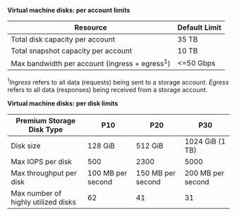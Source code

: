 **Virtual machine disks: per account limits**

Resource|Default Limit
---|---
Total disk capacity per account|35 TB
Total snapshot capacity per account|10 TB
Max bandwidth per account (ingress + egress<sup>1</sup>)|<=50 Gbps

<sup>1</sup>*Ingress* refers to all data (requests) being sent to a storage account. *Egress* refers to all data (responses) being received from a storage account.

**Virtual machine disks: per disk limits**

Premium Storage Disk Type | P10 | P20 | P30
---|---|---|---
Disk size | 128 GiB | 512 GiB | 1024 GiB (1 TB)
Max IOPS per disk | 500 | 2300 | 5000
Max throughput per disk | 100 MB per second | 150 MB per second | 200 MB per second
Max number of highly utilized disks | 62 | 41 | 31




